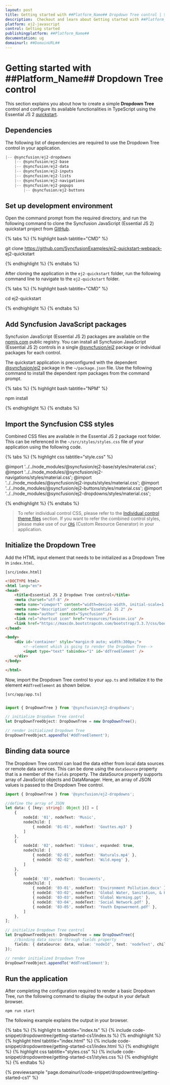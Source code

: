```yaml
---
layout: post
title: Getting started with ##Platform_Name## Dropdown Tree control | Syncfusion
description:  Checkout and learn about Getting started with ##Platform_Name## Dropdown Tree control of Syncfusion Essential JS 2 and more details.
platform: ej2-javascript
control: Getting started
publishingplatform: ##Platform_Name##
documentation: ug
domainurl: ##DomainURL##
---
```


# Getting started with ##Platform_Name## Dropdown Tree control

This section explains you about how to create a simple **Dropdown Tree** control and configure its available functionalities in TypeScript using the Essential JS 2 [quickstart](https://github.com/syncfusion/ej2-quickstart).

## Dependencies

The following list of dependencies are required to use the Dropdown Tree control in your application.

```javascript
|-- @syncfusion/ej2-dropdowns
    |-- @syncfusion/ej2-base
    |-- @syncfusion/ej2-data
    |-- @syncfusion/ej2-inputs
    |-- @syncfusion/ej2-lists
    |-- @syncfusion/ej2-navigations
    |-- @syncfusion/ej2-popups
        |-- @syncfusion/ej2-buttons
```

## Set up development environment

Open the command prompt from the required directory, and run the following command to clone the Syncfusion JavaScript (Essential JS 2) quickstart project from [GitHub](https://github.com/SyncfusionExamples/ej2-quickstart-webpack-).

{% tabs %}
{% highlight bash tabtitle="CMD" %}

git clone https://github.com/SyncfusionExamples/ej2-quickstart-webpack- ej2-quickstart

{% endhighlight %}
{% endtabs %}

After cloning the application in the `ej2-quickstart` folder, run the following command line to navigate to the `ej2-quickstart` folder.

{% tabs %}
{% highlight bash tabtitle="CMD" %}

cd ej2-quickstart

{% endhighlight %}
{% endtabs %}

## Add Syncfusion JavaScript packages

Syncfusion JavaScript (Essential JS 2) packages are available on the [npmjs.com](https://www.npmjs.com/~syncfusionorg) public registry. You can install all Syncfusion JavaScript (Essential JS 2) controls in a single [@syncfusion/ej2](https://www.npmjs.com/package/@syncfusion/ej2) package or individual packages for each control.

The quickstart application is preconfigured with the dependent [@syncfusion/ej2](https://www.npmjs.com/package/@syncfusion/ej2) package in the `~/package.json` file. Use the following command to install the dependent npm packages from the command prompt.

{% tabs %}
{% highlight bash tabtitle="NPM" %}

npm install

{% endhighlight %}
{% endtabs %}

## Import the Syncfusion CSS styles

Combined CSS files are available in the Essential JS 2 package root folder. This can be referenced in the `~/src/styles/styles.css` file of your application using the following code.

{% tabs %}
{% highlight css tabtitle="style.css" %}

@import '../../node_modules/@syncfusion/ej2-base/styles/material.css';
@import '../../node_modules/@syncfusion/ej2-navigations/styles/material.css';
@import '../../node_modules/@syncfusion/ej2-inputs/styles/material.css';
@import '../../node_modules/@syncfusion/ej2-buttons/styles/material.css';
@import '../../node_modules/@syncfusion/ej2-dropdowns/styles/material.css';

{% endhighlight %}
{% endtabs %}

> To refer individual control CSS, please refer to the [Individual control theme files](../appearance/theme/#referring-individual-control-theme) section. If you want to refer the combined control styles, please make use of our [`CRG`](https://crg.syncfusion.com/) (Custom Resource Generator) in your application.

## Initialize the Dropdown Tree

Add the HTML input element that needs to be initialized as a Dropdown Tree in `index.html`.

`[src/index.html]`

```html
<!DOCTYPE html>
<html lang="en">
<head>
    <title>Essential JS 2 Dropdown Tree control</title>
    <meta charset="utf-8" />
    <meta name="viewport" content="width=device-width, initial-scale=1.0, user-scalable=no" />
    <meta name="description" content="Essential JS 2" />
    <meta name="author" content="Syncfusion" />
    <link rel="shortcut icon" href="resources/favicon.ico" />
    <link href="https://maxcdn.bootstrapcdn.com/bootstrap/3.3.7/css/bootstrap.min.css" rel="stylesheet" />
</head>

<body>
    <div id='container' style="margin:0 auto; width:300px;">
        <!--element which is going to render the Dropdown Tree-->
        <input type="text" tabindex="1" id='ddTreeElement' />
    </div>
</body>

</html>
```

Now, import the  Dropdown Tree control to your `app.ts` and initialize it to the element `#ddTreeElement` as shown below.

`[src/app/app.ts]`

```ts

import { DropDownTree } from '@syncfusion/ej2-dropdowns';

// initialize Dropdown Tree control
let DropDownTreeObject: DropDownTree = new DropDownTree();

// render initialized Dropdown Tree
DropDownTreeObject.appendTo('#ddTreeElement');

```

## Binding data source

The Dropdown Tree control can load the data either from local data sources or remote data services. This can be done using the `dataSource` property that is a member of the `fields` property. The dataSource property supports array of JavaScript objects and DataManager. Here, an array of JSON values is passed to the Dropdown Tree control.

```ts
import { DropDownTree } from '@syncfusion/ej2-dropdowns';

//define the array of JSON
let data: { [key: string]: Object }[] = [
    {
        nodeId: '01', nodeText: 'Music',
        nodeChild: [
            { nodeId: '01-01', nodeText: 'Gouttes.mp3' }
        ]
    },
    {
        nodeId: '02', nodeText: 'Videos', expanded: true,
        nodeChild: [
            { nodeId: '02-01', nodeText: 'Naturals.mp4' },
            { nodeId: '02-02', nodeText: 'Wild.mpeg' },
        ]
    },
    {
        nodeId: '03', nodeText: 'Documents',
        nodeChild: [
            { nodeId: '03-01', nodeText: 'Environment Pollution.docx' },
            { nodeId: '03-02', nodeText: 'Global Water, Sanitation, & Hygiene.docx' },
            { nodeId: '03-03', nodeText: 'Global Warming.ppt' },
            { nodeId: '03-04', nodeText: 'Social Network.pdf' },
            { nodeId: '03-05', nodeText: 'Youth Empowerment.pdf' },
        ]
    },
];

// initialize Dropdown Tree control
let DropDownTreeObject: DropDownTree = new DropDownTree({
    //binding data source through fields property
    fields: { dataSource: data, value: 'nodeId', text: 'nodeText', child: 'nodeChild' }
});

// render initialized Dropdown Tree
DropDownTreeObject.appendTo('#ddTreeElement');
```

## Run the application

After completing the configuration required to render a basic Dropdown Tree, run the following command to display the output in your default browser.

```
npm run start
```

The following example explains the output in your browser.

{% tabs %}
{% highlight ts tabtitle="index.ts" %}
{% include code-snippet/dropdowntree/getting-started-cs1/index.ts %}
{% endhighlight %}
{% highlight html tabtitle="index.html" %}
{% include code-snippet/dropdowntree/getting-started-cs1/index.html %}
{% endhighlight %}
{% highlight css tabtitle="styles.css" %}
{% include code-snippet/dropdowntree/getting-started-cs1/styles.css %}
{% endhighlight %}
{% endtabs %}

{% previewsample "page.domainurl/code-snippet/dropdowntree/getting-started-cs1" %}
